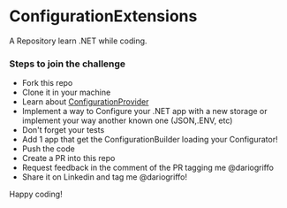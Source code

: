 # ConfigurationExtensions

A Repository learn .NET while coding.

### Steps to join the challenge
- Fork this repo
- Clone it in your machine
- Learn about [ConfigurationProvider](https://learn.microsoft.com/en-us/dotnet/api/microsoft.extensions.configuration.configurationprovider?view=dotnet-plat-ext-7.0)
- Implement a way to Configure your .NET app with a new storage or implement your way another known one (JSON,.ENV, etc)
- Don't forget your tests
- Add 1 app that get the ConfigurationBuilder loading your Configurator!
- Push the code
- Create a PR into this repo
- Request feedback in the comment of the PR tagging me @dariogriffo
- Share it on Linkedin and tag me @dariogriffo!


Happy coding!
